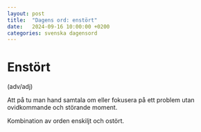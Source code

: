 ```yaml
---
layout: post
title:  "Dagens ord: enstört"
date:   2024-09-16 10:00:00 +0200
categories: svenska dagensord
---
```


# Enstört
(adv/adj)

Att på tu man hand samtala om eller fokusera på ett problem utan ovidkommande och störande moment.

Kombination av orden enskiljt och ostört.